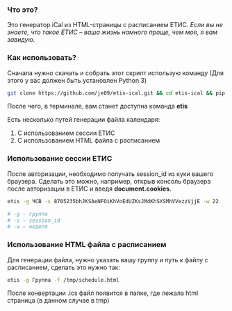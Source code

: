 ### Что это?

Это генератор iCal из HTML-страницы с расписанием ЕТИС.
*Если вы не знаете, что такое ЕТИС – ваша жизнь намного проще, чем моя, я вам завидую.*

### Как использовать? 

Сначала нужно скачать и собрать этот скрипт использую команду
(Для этого у вас должен быть установлен Python 3)

```sh
git clone https://github.com/je09/etis-ical.git && cd etis-ical && pip install .
```

После чего, в терминале, вам станет доступна команда **etis**

Есть несколько путей генерации файла календаря:
1. С использованием сессии ЕТИС
2. С использованием HTML файла с расписанием

### Использование сессии ЕТИС
После авторизации, необходимо получать session_id из куки вашего браузера.
Сделать это можно, например, открыв консоль браузера после авторизации в ЕТИС и введя **document.cookies**.
```sh
etis -g ЧСВ -s 8705235bhJKSAeNFOiKhVoEdUZKsJMdKhSXSMhVVezzVjjE -w 22

# -g - группа
# -s – session_id
# -w – неделя
```

### Использование HTML файла с расписанием
Для генерации файла, нужно указать вашу группу и путь к файлу с расписанием, сделать это нужно так:

```sh
etis -g Группа -f /tmp/schedule.html
```
После конвертации .ics файл появится в папке, где лежала html страница (в данном случае в tmp)
